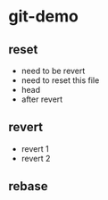 # git-demo

## reset
- need to be revert
- need to reset this file
- head
- after revert
## revert
- revert 1
- revert 2
## rebase